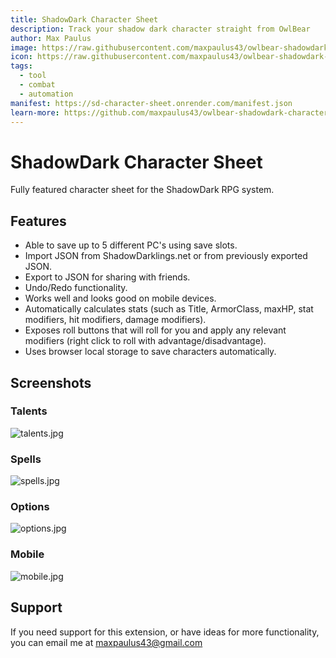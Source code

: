 ```yaml
---
title: ShadowDark Character Sheet
description: Track your shadow dark character straight from OwlBear
author: Max Paulus
image: https://raw.githubusercontent.com/maxpaulus43/owlbear-shadowdark-character-sheet/main/screenshots/hero.jpg
icon: https://raw.githubusercontent.com/maxpaulus43/owlbear-shadowdark-character-sheet/main/public/icon.svg
tags:
  - tool
  - combat
  - automation
manifest: https://sd-character-sheet.onrender.com/manifest.json 
learn-more: https://github.com/maxpaulus43/owlbear-shadowdark-character-sheet
---
```


# ShadowDark Character Sheet

Fully featured character sheet for the ShadowDark RPG system.

## Features

* Able to save up to 5 different PC's using save slots.
* Import JSON from ShadowDarklings.net or from previously exported JSON.
* Export to JSON for sharing with friends.
* Undo/Redo functionality.
* Works well and looks good on mobile devices.
* Automatically calculates stats (such as Title, ArmorClass, maxHP, stat modifiers, hit modifiers, damage modifiers).
* Exposes roll buttons that will roll for you and apply any relevant modifiers (right click to roll with advantage/disadvantage).
* Uses browser local storage to save characters automatically.

## Screenshots

### Talents
![talents.jpg](https://raw.githubusercontent.com/maxpaulus43/owlbear-shadowdark-character-sheet/main/screenshots/talents.jpg)

### Spells
![spells.jpg](https://raw.githubusercontent.com/maxpaulus43/owlbear-shadowdark-character-sheet/main/screenshots/spells.jpg)

### Options
![options.jpg](https://raw.githubusercontent.com/maxpaulus43/owlbear-shadowdark-character-sheet/main/screenshots/options.jpg)

### Mobile
![mobile.jpg](https://raw.githubusercontent.com/maxpaulus43/owlbear-shadowdark-character-sheet/main/screenshots/mobile.jpg)

## Support

If you need support for this extension, or have ideas for more functionality, you can email me at <maxpaulus43@gmail.com>
